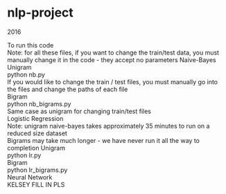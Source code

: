 # nlp-project
2016

To run this code <br />
Note: for all these files, if you want to change the train/test data, you must manually change it in the code - they accept no parameters
Naive-Bayes<br />
  Unigram <br />
    python nb.py <br />
    If you would like to change the train / test files, you must manually go into the files and change the paths of each file <br />
  Bigram <br />
    python nb_bigrams.py <br />
    Same case as unigram for changing train/test files <br />
Logistic Regression <br />
  Note: unigram naive-bayes takes approximately 35 minutes to run on a reduced size dataset <br />
        Bigrams may take much longer - we have never run it all the way to completion
  Unigram <br />
    python lr.py <br />
  Bigram <br />
    python lr_bigrams.py <br />
Neural Network <br />
KELSEY FILL IN PLS <br />
